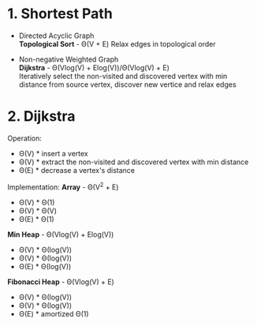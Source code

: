 # 1. Shortest Path
* Directed Acyclic Graph  
**Topological Sort** - Θ(V + E)
Relax edges in topological order

* Non-negative Weighted Graph  
**Dijkstra** - Θ(Vlog(V) + Elog(V))/Θ(Vlog(V) + E)  
Iteratively select the non-visited and discovered vertex with min distance from source vertex, discover new vertice and relax edges

# 2. Dijkstra
Operation:
* Θ(V) * insert a vertex 
* Θ(V) * extract the non-visited and discovered vertex with min distance
* Θ(E) * decrease a vertex's distance

Implementation:
**Array** - Θ(V<sup>2</sup> + E)
* Θ(V) * Θ(1)
* Θ(V) * Θ(V)
* Θ(E) * Θ(1)

**Min Heap** - Θ(Vlog(V) + Elog(V))
* Θ(V) * Θ(log(V))
* Θ(V) * Θ(log(V))
* Θ(E) * Θ(log(V))

**Fibonacci Heap** - Θ(Vlog(V) + E)
* Θ(V) * Θ(log(V))
* Θ(V) * Θ(log(V))
* Θ(E) * amortized Θ(1)
